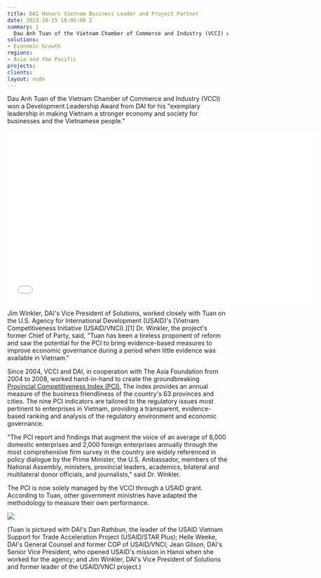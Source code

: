 ```yaml
---
title: DAI Honors Vietnam Business Leader and Project Partner
date: 2013-10-15 18:05:00 Z
summary: |
  Dau Anh Tuan of the Vietnam Chamber of Commerce and Industry (VCCI) won a Development Leadership Award from DAI for his "exemplary leadership in making Vietnam a stronger economy and society for businesses and the Vietnamese people."
solutions:
- Economic Growth
regions:
- Asia and the Pacific
projects:
clients:
layout: node
---
```

Dau Anh Tuan of the Vietnam Chamber of Commerce and Industry (VCCI) won a Development Leadership Award from DAI for his "exemplary leadership in making Vietnam a stronger economy and society for businesses and the Vietnamese people."

<iframe allowfullscreen="" frameborder="0" height="394" mozallowfullscreen="" src="//player.vimeo.com/video/76957221" webkitallowfullscreen="" width="703"></iframe>

Jim Winkler, DAI's Vice President of Solutions, worked closely with Tuan on the U.S. Agency for International Development (USAID)'s [Vietnam Competitiveness Initiative (USAID/VNCI).][1] Dr. Winkler, the project's former Chief of Party, said, "Tuan has been a tireless proponent of reform and saw the potential for the PCI to bring evidence-based measures to improve economic governance during a period when little evidence was available in Vietnam."

Since 2004, VCCI and DAI, in cooperation with The Asia Foundation from 2004 to 2008, worked hand-in-hand to create the groundbreaking [Provincial Competitiveness Index (PCI).][2] The index provides an annual measure of the business friendliness of the country's 63 provinces and cities. The nine PCI indicators are tailored to the regulatory issues most pertinent to enterprises in Vietnam, providing a transparent, evidence-based ranking and analysis of the regulatory environment and economic governance.

"The PCI report and findings that augment the voice of an average of 8,000 domestic enterprises and 2,000 foreign enterprises annually through the most comprehensive firm survey in the country are widely referenced in policy dialogue by the Prime Minister, the U.S. Ambassador, members of the National Assembly, ministers, provincial leaders, academics, bilateral and multilateral donor officials, and journalists," said Dr. Winkler.

The PCI is now solely managed by the VCCI through a USAID grant. According to Tuan, other government ministries have adapted the methodology to measure their own performance.

![][3]

(Tuan is pictured with DAI's Dan Rathbun, the leader of the USAID Vietnam Support for Trade Acceleration Project (USAID/STAR Plus); Helle Weeke, DAI's General Counsel and former COP of USAID/VNCI; Jean Gilson, DAI's Senior Vice President, who opened USAID's mission in Hanoi when she worked for the agency; and Jim Winkler, DAI's Vice President of Solutions and former leader of the USAID/VNCI project.)

[2]: http://dai-global-developments.com/doing-more-with-doing-business-vietnam-provincial-competitiveness-index/
[3]: /assets/images/news/VCCIaward.jpg
